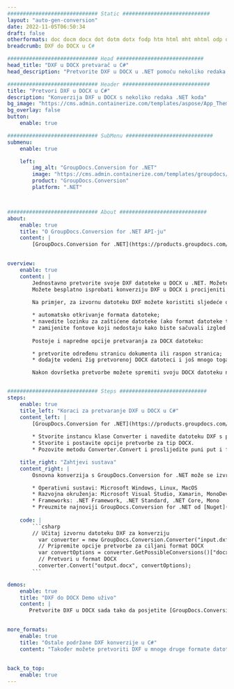 ```yaml
---
############################# Static ############################
layout: "auto-gen-conversion"
date: 2022-11-05T06:50:34
draft: false
otherformats: doc docm docx dot dotm dotx fodp htm html mht mhtml odp odt otp pot potm potx pps ppsm ppsx ppt pptm pptx rtf
breadcrumb: DXF do DOCX u C#

############################# Head ############################
head_title: "DXF u DOCX pretvarač u C#"
head_description: "Pretvorite DXF u DOCX u .NET pomoću nekoliko redaka koda. Koristite GroupDocs Document Conversion API za pretvaranje preko 160 formata datoteka."

############################# Header ############################
title: "Pretvori DXF u DOCX u C#"
description: "Konverzija DXF u DOCX s nekoliko redaka .NET koda"
bg_image: "https://cms.admin.containerize.com/templates/aspose/App_Themes/V3/images/bg/header1.png"
bg_overlay: false
button:
    enable: true

############################# SubMenu ############################
submenu:
    enable: true

    left:
        img_alt: "GroupDocs.Conversion for .NET"
        image: "https://cms.admin.containerize.com/templates/groupdocs/images/product-logos/90x90-noborder/groupdocs-conversion-net.png"
        product: "GroupDocs.Conversion"
        platform: ".NET"



############################# About ############################
about:
    enable: true
    title: "O GroupDocs.Conversion for .NET API-ju"
    content: |
        [GroupDocs.Conversion for .NET](https://products.groupdocs.com/conversion/net/) može se koristiti za pretvaranje Microsoft Worda, Excela, PowerPointa, PDF-a, Visio i drugih formata. GroupDocs.Conversion je samostalni API koji je prikladan za pozadinske i interne sustave gdje su potrebne visoke performanse. Ne ovisi o softveru poput Microsofta ili Open Officea.
    

overview:
    enable: true
    content: |
        Jednostavno pretvorite svoje DXF datoteke u DOCX u .NET. Možete koristiti samo nekoliko C# linija koda na bilo kojoj platformi po vašem izboru kao što su - Windows, Linux, macOS.
        Možete besplatno isprobati konverziju DXF u DOCX i procijeniti kvalitetu rezultata konverzije. Uz jednostavne scenarije konverzije datoteka, možete isprobati naprednije opcije za učitavanje izvorne DXF datoteke i za spremanje izlaznog DOCX rezultata. 
        
        Na primjer, za izvornu datoteku DXF možete koristiti sljedeće opcije učitavanja:

        * automatsko otkrivanje formata datoteke;
        * navedite lozinku za zaštićene datoteke (ako format datoteke to podržava);
        * zamijenite fontove koji nedostaju kako biste sačuvali izgled dokumenta.
        
        Postoje i napredne opcije pretvaranja za DOCX datoteku:

        * pretvorite određenu stranicu dokumenta ili raspon stranica;
        * dodajte vodeni žig pretvorenoj DOCX datoteci i još mnogo toga.

        Nakon dovršetka pretvorbe možete spremiti svoju DOCX datoteku na lokalnu stazu datoteke ili bilo koju pohranu treće strane kao što su FTP, Amazon S3, Google Drive, Dropbox itd. Imajte na umu - da pretvorite DXF u {{ TO}} nema potrebe za instaliranjem bilo kakvog dodatnog softvera - poput MS Officea, Open Officea, Adobe Acrobat Readera itd.


############################# Steps ############################
steps:
    enable: true
    title_left: "Koraci za pretvaranje DXF u DOCX u C#"
    content_left: |
        [GroupDocs.Conversion for .NET](https://products.groupdocs.com/conversion/net/) programerima olakšava pretvaranje DXF datoteke u DOCX s nekoliko redaka koda.
        
        * Stvorite instancu klase Converter i navedite datoteku DXF s punim putem
        * Stvorite i postavite opcije pretvorbe za tip DOCX.
        * Pozovite metodu Converter.Convert i proslijedite puni put i format (DOCX) kao parametar

    title_right: "Zahtjevi sustava"
    content_right: |
        Osnovna konverzija s GroupDocs.Conversion for .NET može se izvršiti u samo nekoliko jednostavnih koraka. Naši API-ji podržani su na svim glavnim platformama i operativnim sustavima. Prije izvršavanja koda u nastavku, provjerite imate li sljedeće preduvjete instalirane na vašem sustavu.

        * Operativni sustavi: Microsoft Windows, Linux, MacOS
        * Razvojna okruženja: Microsoft Visual Studio, Xamarin, MonoDevelop
        * Frameworks: .NET Framework, .NET Standard, .NET Core, Mono
        * Preuzmite najnoviji GroupDocs.Conversion for .NET od [Nuget](https://www.nuget.org/packages/groupdocs.conversion)
         
    code: |
        ```csharp    
        // Učitaj izvornu datoteku DXF za konverziju
          var converter = new GroupDocs.Conversion.Converter("input.dxf");
          // Pripremite opcije pretvorbe za ciljani format DOCX
          var convertOptions = converter.GetPossibleConversions()["docx"].ConvertOptions;
          // Pretvori u format DOCX
          converter.Convert("output.docx", convertOptions);
        ```

demos:
    enable: true
    title: "DXF do DOCX Demo uživo"
    content: |
       Pretvorite DXF u DOCX sada tako da posjetite [GroupDocs.Conversion App](https://products.groupdocs.app/conversion/family) web mjesto. Online demo ima sljedeće prednosti
          

more_formats:
    enable: true
    title: "Ostale podržane DXF konverzije u C#"
    content: "Također možete pretvoriti DXF u mnoge druge formate datoteka. Pogledajte popis u nastavku."
       
       
back_to_top:
    enable: true
---
```

